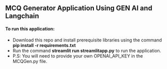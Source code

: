 ## MCQ Generator Application Using GEN AI and Langchain

#### To run this application:
- Download this repo and install prerequisite libraries using the command **pip install -r requirements.txt**
- Run the command **streamlit run streamlitapp.py** to run the application.
- P.S: You will need to provide your own OPENAI_API_KEY in the MCQGen.py file.
